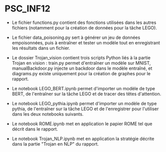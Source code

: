 # PSC_INF12

- Le fichier functions.py contient des fonctions utilisées dans les autres fichiers (notamment pour la création de données pour la tâche LEGO).

- Le fichier data_poisoning.py sert à générer un jeu de données empoisonnées, puis à entraîner et tester un modèle tout en enregistrant les résultats dans un fichier.

- Le dossier Trojan_vision contient trois scripts Python liés à la partie Trojan en vision : train.py permet d'entraîner un modèle sur MNIST, manualBackdoor.py injecte un backdoor dans le modèle entraîné, et diagrams.py existe uniquement pour la création de graphes pour le rapport.

- Le notebook LEGO_BERT.ipynb permet d'importer un modèle de type BERT, de l'entraîner sur la tâche LEGO et de tracer des têtes d'attention.

- Le notebook LEGO_pythia.ipynb permet d'importer un modèle de type pythia, de l'entraîner sur la tâche LEGO et de l'enregistrer pour l'utiliser dans les deux notebooks suivants.

- Le notebook ROME.ipynb met en application le papier ROME tel que décrit dans le rapport.

- Le notebook Trojan_NLP.ipynb met en application la stratégie décrite dans la partie "Trojan en NLP" du rapport.
